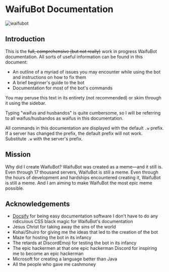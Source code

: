# WaifuBot Documentation

![waifubot](https://i.imgur.com/D6uJPhX.png)

## Introduction

This is the ~~full, comprehensive (but not really)~~ work in progress WaifuBot documentation. All sorts of useful information can be found in this document:

- An outline of a myriad of issues you may encounter while using the bot and instructions on how to fix them
- A brief beginner's guide to the bot
- Documentation for most of the bot's commands

You may peruse this text in its entirety (not recommended) or skim through it using the sidebar.

Typing "waifus and husbandos" is quite cumbersome, so I will be referring to all waifus/husbandos as waifus in this documentation.

All commands in this documentation are displayed with the default ``.w`` prefix. If a server has changed the prefix, the default prefix will not work. Substitute ``.w`` with the server's prefix.

## Mission

Why did I create WaifuBot? WaifuBot was created as a meme—and it still is. Even through 17 thousand servers, WaifuBot is still a meme. Even through the hours of development and hardships encountered creating it, WaifuBot is still a meme. And I am aiming to make WaifuBot the most epic meme possible.

## Acknowledgements

- [Docsify](https://docsify.js.org/#/) for being easy documentation software I don't have to do any ridiculous CSS black magic for WaifuBot's documentation
- Jesus Christ for taking away the sins of the world
- Kohai/Shuiro for giving me the ideas that led to the creation of the bot
- Maze for hosting the bot in its infancy
- The retards at DiscordEmoji for  testing the bot in its infancy
- The epic hackermen at that one epic hackerman Discord for inspiring me to become an epic hackerman
- Microsoft for creating a language better than Java
- All the people who gave me cashmoney